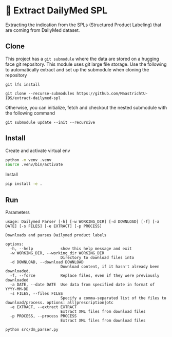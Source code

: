 # 💊 Extract DailyMed SPL

Extracting the indication from the SPLs (Structured Product Labeling) that are coming from DailyMed dataset.

## Clone

This project has a `git submodule` where the data are stored on a hugging face git repository. This module uses git large file storage.
Use the following to automatically extract and set up the submodule when cloning the repository

```
git lfs install
```
```
git clone --recurse-submodules https://github.com/MaastrichtU-IDS/extract-dailymed-spl
```


Otherwise, you can initialize, fetch and checkout the nested submodule with the following command

```
git submodule update --init --recursive
```


## Install

Create and activate virtual env

```bash
python -m venv .venv
source .venv/bin/activate
```

Install

```bash
pip install -e .
```

## Run

Parameters 
```
usage: Dailymed Parser [-h] [-w WORKING_DIR] [-d DOWNLOAD] [-f] [-a DATE] [-s FILES] [-e EXTRACT] [-p PROCESS]

Downloads and parses Dailymed product labels

options:
  -h, --help            show this help message and exit
  -w WORKING_DIR, --working_dir WORKING_DIR
                        Directory to download files into
  -d DOWNLOAD, --download DOWNLOAD
                        Download content, if it hasn't already been downloaded.
  -f, --force           Replace files, even if they were previously downloaded
  -a DATE, --date DATE  Use data from specified date in format of YYYY-MM-DD
  -s FILES, --files FILES
                        Specify a comma-separated list of the files to download/process. options: all|prescription|otc
  -e EXTRACT, --extract EXTRACT
                        Extract XML files from download files
  -p PROCESS, --process PROCESS
                        Extract XML files from download files
```

```bash
python src/dm_parser.py
```
